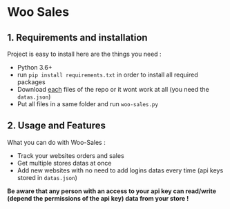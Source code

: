 # Woo Sales

## 1. Requirements and installation 

Project is easy to install here are the things you need : 
- Python 3.6+
- run `pip install requirements.txt` in order to install all required packages
- Download <u>each</u> files of the repo or it wont work at all (you need the `datas.json`)
- Put all files in a same folder and run `woo-sales.py`

## 2. Usage and Features

What you can do with Woo-Sales : 
- Track your websites orders and sales
- Get multiple stores datas at once
- Add new websites with no need to add logins datas every time (api keys stored in `datas.json`)

**Be aware that any person with an access to your api key can read/write (depend the permissions of the api key) data from your store !**
